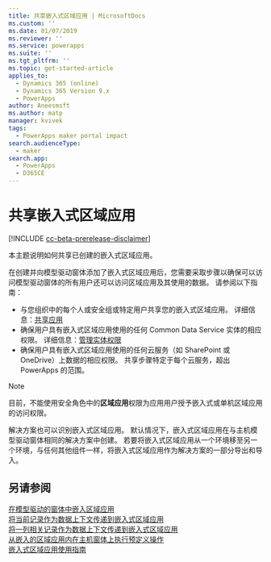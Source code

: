 ```yaml
---
title: 共享嵌入式区域应用 | MicrosoftDocs
ms.custom: ''
ms.date: 01/07/2019
ms.reviewer: ''
ms.service: powerapps
ms.suite: ''
ms.tgt_pltfrm: ''
ms.topic: get-started-article
applies_to:
  - Dynamics 365 (online)
  - Dynamics 365 Version 9.x
  - PowerApps
author: Aneesmsft
ms.author: matp
manager: kvivek
tags:
  - PowerApps maker portal impact
search.audienceType:
  - maker
search.app:
  - PowerApps
  - D365CE
---
```


# <a name="share-an-embedded-canvas-app"></a>共享嵌入式区域应用
[!INCLUDE [cc-beta-prerelease-disclaimer](../../includes/cc-beta-prerelease-disclaimer.md)]

本主题说明如何共享已创建的嵌入式区域应用。

在创建并向模型驱动窗体添加了嵌入式区域应用后，您需要采取步骤以确保可以访问模型驱动窗体的所有用户还可以访问区域应用及其使用的数据。 请参阅以下指南：
-   与您组织中的每个人或安全组或特定用户共享您的嵌入式区域应用。 详细信息：[共享应用](../canvas-apps/share-app.md#share-an-app)
-   确保用户具有嵌入式区域应用使用的任何 Common Data Service 实体的相应权限。 详细信息：[管理实体权限](../canvas-apps/share-app.md#manage-entity-permissions)
-   确保用户具有嵌入式区域应用使用的任何云服务（如 SharePoint 或 OneDrive）上数据的相应权限。 共享步骤特定于每个云服务，超出 PowerApps 的范围。

> [!NOTE]
> 目前，不能使用安全角色中的**区域应用**权限为应用用户授予嵌入式或单机区域应用的访问权限。

解决方案也可以识别嵌入式区域应用。 默认情况下，嵌入式区域应用在与主机模型驱动窗体相同的解决方案中创建。 若要将嵌入式区域应用从一个环境移至另一个环境，与任何其他组件一样，将嵌入式区域应用作为解决方案的一部分导出和导入。

## <a name="see-also"></a>另请参阅
[在模型驱动的窗体中嵌入区域应用](embed-canvas-app-in-form.md) <br />
[将当前记录作为数据上下文传递到嵌入式区域应用](pass-current-embedded-canvas-app.md) <br />
[将一列相关记录作为数据上下文传递到嵌入式区域应用](pass-related-embedded-canvas-app.md) <br />
[从嵌入的区域应用内在主机窗体上执行预定义操作](embedded-canvas-app-actions.md) <br />
[嵌入式区域应用使用指南](embedded-canvas-app-guidelines.md)
